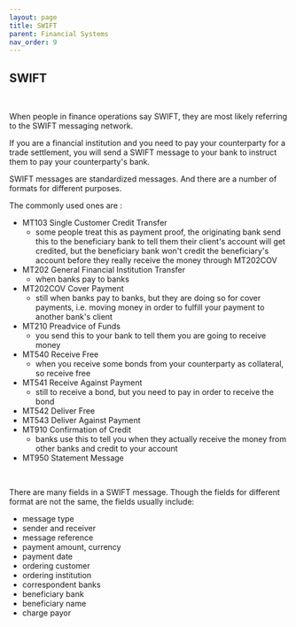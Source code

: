 ```yaml
---
layout: page
title: SWIFT
parent: Financial Systems
nav_order: 9
---
```


## SWIFT

<br />

When people in finance operations say SWIFT, they are most likely referring to the SWIFT messaging network.

If you are a financial institution and you need to pay your counterparty for a trade settlement, you will send a SWIFT message to your bank to instruct them to pay your counterparty's bank.

SWIFT messages are standardized messages. And there are a number of formats for different purposes.

The commonly used ones are :

- MT103 Single Customer Credit Transfer 
  - some people treat this as payment proof, the originating bank send this to the beneficiary bank to tell them their client's account will get credited, but the beneficiary bank won't credit the beneficiary's account before they really receive the money through MT202COV
- MT202 General Financial Institution Transfer 
  - when banks pay to banks
- MT202COV Cover Payment
  - still when banks pay to banks, but they are doing so for cover payments, i.e. moving money in order to fulfill your payment to another bank's client
- MT210 Preadvice of Funds
  - you send this to your bank to tell them you are going to receive money
- MT540 Receive Free
  - when you receive some bonds from your counterparty as collateral, so receive free
- MT541 Receive Against Payment
  - still to receive a bond, but you need to pay in order to receive the bond
- MT542 Deliver Free
- MT543 Deliver Against Payment
- MT910 Confirmation of Credit
  - banks use this to tell you when they actually receive the money from other banks and credit to your account
- MT950 Statement Message

<br />

There are many fields in a SWIFT message. Though the fields for different format are not the same, the fields usually include:
- message type
- sender and receiver
- message reference
- payment amount, currency
- payment date
- ordering customer
- ordering institution
- correspondent banks
- beneficiary bank
- beneficiary name
- charge payor
